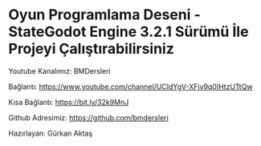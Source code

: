﻿# Oyun Programlama Deseni - StateGodot Engine 3.2.1 Sürümü İle Projeyi Çalıştırabilirsiniz

Youtube Kanalımız: BMDersleri

Bağlantı: https://www.youtube.com/channel/UCIdYgV-XFjv9q0IHtzUTtQw

Kısa Bağlantı: https://bit.ly/32k9MnJ

Github Adresimiz: https://github.com/bmdersleri

Hazırlayan: Gürkan Aktaş
